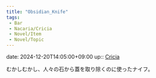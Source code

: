 ```yaml
---
title: "Obsidian_Knife"
tags:
 - Bar
 - Nacaria/Cricia
 - Novel/Item
 - Novel/Topic
---
```


date: 2024-12-20T14:05:00+09:00
up:: [Cricia](Novel/Nacaria/Cricia.md)

むかしむかし、人々の石から蓋を取り除くのに使ったナイフ。
